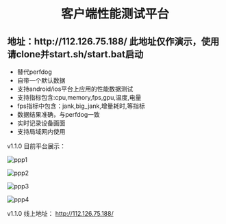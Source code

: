 <h1 align="center">客户端性能测试平台</h1>
<h2>地址：http://112.126.75.188/ 此地址仅作演示，使用请clone并start.sh/start.bat启动</h2>
<ul>
    <li>替代perfdog</li>
    <li>自带一个默认数据</li>
    <li>支持android/ios平台上应用的性能数据测试</li>
    <li>支持指标包含:cpu,memory,fps,gpu,温度,电量</li>
    <li>fps指标中包含：jank,big_jank,增量耗时,等指标</li>
    <li>数据结果准确，与perfdog一致</li>
    <li>实时记录设备画面</li>
    <li>支持局域网内使用</li>
</ul>
v1.1.0 目前平台展示：


![ppp1](https://user-images.githubusercontent.com/56209295/230256398-3c238828-74eb-482d-a4ec-c6827c600246.png)

![ppp2](https://user-images.githubusercontent.com/56209295/230256431-386ac192-8dcc-40b3-b114-3f0a6652b1e6.png)


![ppp3](https://user-images.githubusercontent.com/56209295/230256454-4af6d592-c4e1-43f8-b507-c46b3fdf2924.png)


![ppp4](https://user-images.githubusercontent.com/56209295/230256463-8193f28f-2b25-4855-8a77-599b67d868bb.png)

v1.1.0 线上地址：
http://112.126.75.188/
